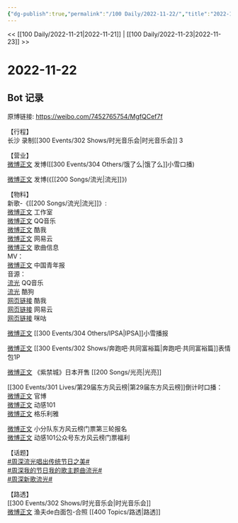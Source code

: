 ```yaml
---
{"dg-publish":true,"permalink":"/100 Daily/2022-11-22/","title":"2022-11-22","created":"2022-11-24T04:06:47.000+08:00","updated":"2023-01-09T19:09:21.470+08:00"}
---
```



<< [[100 Daily/2022-11-21\|2022-11-21]] | [[100 Daily/2022-11-23\|2022-11-23]] >>

# 2022-11-22

## Bot 记录

原博链接: https://weibo.com/7452765754/MgfQCef7f

【行程】  
长沙 录制[[300 Events/302 Shows/时光音乐会\|时光音乐会]] 3

【营业】  
[微博正文](http://weibo.com/1736988591/MgaINnaov) 发博([[300 Events/304 Others/饿了么\|饿了么]]小雪口播)

[微博正文](http://weibo.com/1736988591/MgbtR1ix7) 发博(《[[200 Songs/流光\|流光]]》)

【物料】  
新歌-《[[200 Songs/流光\|流光]]》:  
[微博正文](http://weibo.com/7478855230/Mg6NtxiLm) 工作室  
[微博正文](http://weibo.com/2169129705/Mg6NfqLuM) QQ音乐  
[微博正文](http://weibo.com/1738434147/Mg6NexxxY) 酷我  
[微博正文](http://weibo.com/1721030997/Mg6Nf3G8z) 网易云  
[微博正文](http://weibo.com/6466290670/Mg6T77xj9) 歌曲信息  
MV：  
[微博正文](http://weibo.com/1726918143/MgaIMrIpj) 中国青年报  
音源：  
[流光](https://weibo.cn/sinaurl?u=https%3A%2F%2Fi.y.qq.com%2Fv8%2Fplaysong.html%3Fsongid%3D384599335%26source%3Dyqq%26ADTAG%3Dhz_wb_sf%26channelId%3D10081987) QQ音乐  
[流光](https://weibo.cn/sinaurl?u=https%3A%2F%2Ft4.kugou.com%2Fsong.html%3Fid%3D7X2Vk1azFV3) 酷狗  
[网页链接](https://weibo.cn/sinaurl?u=http%3A%2F%2Fm.kuwo.cn%2Fnewh5app%2Fplay_detail%2F251788638) 酷我  
[网页链接](https://weibo.cn/sinaurl?u=https%3A%2F%2Fmusic.163.com%2F%23%2Fsong%3Fid%3D2000371815) 网易云  
[网页链接](https://weibo.cn/sinaurl?u=https%3A%2F%2Fh5.nf.migu.cn%2Fapp%2Fv4%2Fp%2Fshare%2Fsong%2Findex.html%3Fid%3D600919000008414122) 咪咕

[微博正文](http://weibo.com/1851789841/MgbCcrJPG) [[300 Events/304 Others/IPSA\|IPSA]]小雪播报

[微博正文](http://weibo.com/5242381821/MgbvABUMi) [[300 Events/302 Shows/奔跑吧·共同富裕篇\|奔跑吧·共同富裕篇]]表情包1P

[微博正文](https://weibo.com/5626486614/MgbMU3YX1) 《紫禁城》日本开售 [[200 Songs/光亮\|光亮]]

[[300 Events/301 Lives/第29届东方风云榜\|第29届东方风云榜]]倒计时口播：  
[微博正文](https://weibo.com/7779932378/MgcMWbogc) 官博  
[微博正文](http://weibo.com/1738376280/MgcNa97Ht) 动感101  
[微博正文](https://weibo.com/6215410930/MgedWeGQi) 格乐利雅

[微博正文](http://weibo.com/5516625428/MgeqlF3I9) 小分队东方风云榜门票第三轮报名  
[微博正文](https://weibo.com/6466290670/MgeBA8IAb) 动感101公众号东方风云榜门票福利

【话题】  
[#周深流光唱出传统节日之美#](https://s.weibo.com/weibo?q=%23%E5%91%A8%E6%B7%B1%E6%B5%81%E5%85%89%E5%94%B1%E5%87%BA%E4%BC%A0%E7%BB%9F%E8%8A%82%E6%97%A5%E4%B9%8B%E7%BE%8E%23)  
[#周深我的节日我的歌主题曲流光#](https://s.weibo.com/weibo?q=%23%E5%91%A8%E6%B7%B1%E6%88%91%E7%9A%84%E8%8A%82%E6%97%A5%E6%88%91%E7%9A%84%E6%AD%8C%E4%B8%BB%E9%A2%98%E6%9B%B2%E6%B5%81%E5%85%89%23)  
[#周深新歌流光#](https://s.weibo.com/weibo?q=%23%E5%91%A8%E6%B7%B1%E6%96%B0%E6%AD%8C%E6%B5%81%E5%85%89%23)

【路透】  
[[300 Events/302 Shows/时光音乐会\|时光音乐会]]  
[微博正文](http://weibo.com/1291340441/MgeoggP6w) 渔夫de白面包-合照 [[400 Topics/路透\|路透]]
